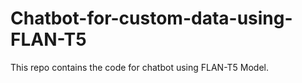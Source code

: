 # Chatbot-for-custom-data-using-FLAN-T5
This repo contains the code for chatbot using FLAN-T5 Model.
